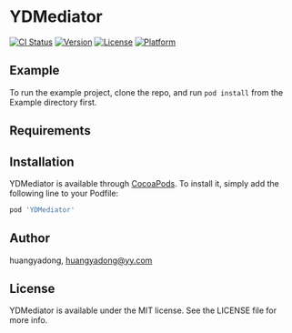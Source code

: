 # YDMediator

[![CI Status](https://img.shields.io/travis/huangyadong/YDMediator.svg?style=flat)](https://travis-ci.org/huangyadong/YDMediator)
[![Version](https://img.shields.io/cocoapods/v/YDMediator.svg?style=flat)](https://cocoapods.org/pods/YDMediator)
[![License](https://img.shields.io/cocoapods/l/YDMediator.svg?style=flat)](https://cocoapods.org/pods/YDMediator)
[![Platform](https://img.shields.io/cocoapods/p/YDMediator.svg?style=flat)](https://cocoapods.org/pods/YDMediator)

## Example

To run the example project, clone the repo, and run `pod install` from the Example directory first.

## Requirements

## Installation

YDMediator is available through [CocoaPods](https://cocoapods.org). To install
it, simply add the following line to your Podfile:

```ruby
pod 'YDMediator'
```

## Author

huangyadong, huangyadong@yy.com

## License

YDMediator is available under the MIT license. See the LICENSE file for more info.
